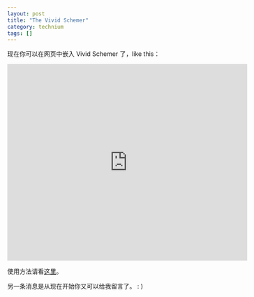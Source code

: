 ```yaml
---
layout: post
title: "The Vivid Schemer"
category: technium
tags: []
---
```



现在你可以在网页中嵌入 Vivid Schemer 了，like this：



<iframe width="550" height="450" frameborder="0" scrollbar="no" src="http://vivid.chengyichao.info/embed/?code=(begin%0A%0A(map%20%0A%20%20(lambda%20(x)%20(*%202%20x))%0A%20%20(quote%20(1%202%203%204)))%0A%0A)"></iframe>


使用方法请看[这里](http://vivid.chengyichao.info/#embed)。


另一条消息是从现在开始你又可以给我留言了。 : )
